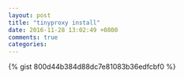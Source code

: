 ```yaml
---
layout: post
title: "tinyproxy install"
date: 2016-11-28 13:02:49 +0800
comments: true
categories: 
---
```


{% gist 800d44b384d88dc7e81083b36edfcbf0 %}

